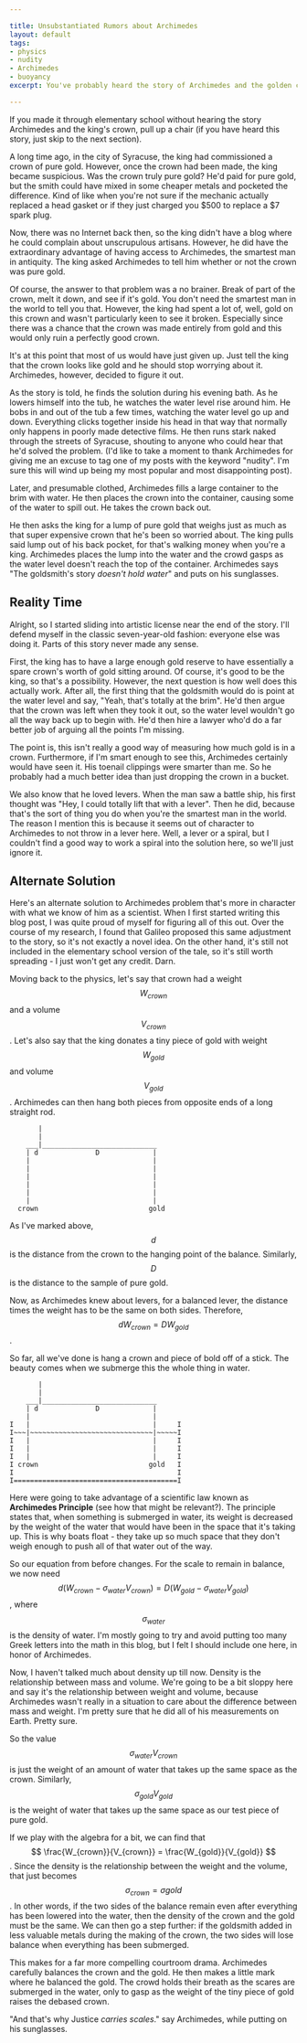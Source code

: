 ```yaml
---

title: Unsubstantiated Rumors about Archimedes
layout: default
tags:
- physics
- nudity
- Archimedes
- buoyancy
excerpt: You've probably heard the story of Archimedes and the golden crown, but have you heard the full story?

---
```


If you made it through elementary school without hearing the story
Archimedes and the king's crown, pull up a chair (if you have heard
this story, just skip to the next section).

A long time ago, in the city of Syracuse, the king had commissioned
a crown of pure gold. However, once the crown had been made, the king
became suspicious. Was the crown truly pure gold? He'd paid for pure
gold, but the smith could have mixed in some cheaper metals and
pocketed the difference. Kind of like when you're not sure if the
mechanic actually replaced a head gasket or if they just charged you
$500 to replace a $7 spark plug.

Now, there was no Internet back then, so the king didn't have a blog
where he could complain about unscrupulous artisans.  However, he did
have the extraordinary advantage of having access to Archimedes, the
smartest man in antiquity. The king asked Archimedes to tell him
whether or not the crown was pure gold.

Of course, the answer to that problem was a no brainer. Break of part
of the crown, melt it down, and see if it's gold. You don't need the
smartest man in the world to tell you that.  However, the king had
spent a lot of, well, gold on this crown and wasn't particularly keen
to see it broken. Especially since there was a chance that the crown
was made entirely from gold and this would only ruin a perfectly good
crown.

It's at this point that most of us would have just given up. Just tell
the king that the crown looks like gold and he should stop worrying
about it. Archimedes, however, decided to figure it out.

As the story is told, he finds the solution during his evening
bath. As he lowers himself into the tub, he watches the water level
rise around him.  He bobs in and out of the tub a few times, watching
the water level go up and down.  Everything clicks together inside his
head in that way that normally only happens in poorly made detective
films. He then runs stark naked through the streets of Syracuse,
shouting to anyone who could hear that he'd solved the problem.
(I'd like to take a moment to thank Archimedes for giving me an excuse
to tag one of my posts with the keyword "nudity".  I'm sure this will
wind up being my most popular and most disappointing post).

Later, and presumable clothed, Archimedes fills a large container to
the brim with water. He then places the crown into the container,
causing some of the water to spill out. He takes the crown back out.

He then asks the king for a lump of pure gold that weighs just as much
as that super expensive crown that he's been so worried about. The
king pulls said lump out of his back pocket, for that's walking money
when you're a king. Archimedes places the lump into the water and the
crowd gasps as the water level doesn't reach the top of the
container. Archimedes says "The goldsmith's story *doesn't hold water*"
and puts on his sunglasses.

Reality Time
----

Alright, so I started sliding into artistic license near the end of
the story.  I'll defend myself in the classic seven-year-old fashion:
everyone else was doing it. Parts of this story never made any sense.

First, the king has to have a large enough gold reserve to have
essentially a spare crown's worth of gold sitting around.  Of course,
it's good to be the king, so that's a possibility. However, the next
question is how well does this actually work. After all, the first
thing that the goldsmith would do is point at the water level and say,
"Yeah, that's totally at the brim".  He'd then argue that the crown
was left when they took it out, so the water level wouldn't go all the
way back up to begin with. He'd then hire a lawyer who'd do a far
better job of arguing all the points I'm missing.

The point is, this isn't really a good way of measuring how much gold
is in a crown. Furthermore, if I'm smart enough to see this,
Archimedes certainly would have seen it.  His toenail clippings were
smarter than me. So he probably had a much better idea than just
dropping the crown in a bucket.

We also know that he loved levers. When the man saw a battle ship, his
first thought was "Hey, I could totally lift that with a lever".  Then
he did, because that's the sort of thing you do when you're the
smartest man in the world. The reason I mention this is because it
seems out of character to Archimedes to not throw in a lever here.
Well, a lever or a spiral, but I couldn't find a good way to work a
spiral into the solution here, so we'll just ignore it.

Alternate Solution
----

Here's an alternate solution to Archimedes problem that's more in
character with what we know of him as a scientist.  When I first
started writing this blog post, I was quite proud of myself for
figuring all of this out.  Over the course of my research, I found
that Galileo proposed this same adjustment to the story, so it's not
exactly a novel idea.  On the other hand, it's still not included in
the elementary school version of the tale, so it's still worth
spreading - I just won't get any credit.  Darn.

Moving back to the physics, let's say that crown had a weight
$$W_{crown}$$ and a volume $$V_{crown}$$.  Let's also say that the
king donates a tiny piece of gold with weight $$W_{gold}$$ and volume
$$V_{gold}$$. Archimedes can then hang both pieces from opposite ends
of a long straight rod.

~~~~~~~
       |
       |                              
    ___|____________________________  
    | d              D             |  
    |                              |  
    |                              |  
    |                              |  
    |                              |  
    |                              |  
    |                              |  
  crown                           gold

~~~~~~~

As I've marked above, $$d$$ is the distance from the crown to the
hanging point of the balance.  Similarly, $$D$$ is the distance to the
sample of pure gold.

Now, as Archimedes knew about levers, for a balanced lever, the
distance times the weight has to be the same on both sides.
Therefore, $$d W_{crown} = D W_{gold}$$.

So far, all we've done is hang a crown and piece of bold off of a
stick. The beauty comes when we submerge this the whole thing in
water.

~~~~~~~
       |
       |                              
    ___|____________________________  
    | d              D             |  
    |                              |  
I   |                              |     I  
I~~~|~~~~~~~~~~~~~~~~~~~~~~~~~~~~~~|~~~~~I
I   |                              |     I
I   |                              |     I
I   |                              |     I
I crown                           gold   I
I                                        I
I========================================I
~~~~~~~

Here were going to take advantage of a scientific law known as
**Archimedes Principle** (see how that might be relevant?).  The
principle states that, when something is submerged in water, its
weight is decreased by the weight of the water that would have been in
the space that it's taking up.  This is why boats float - they take up
so much space that they don't weigh enough to push all of that water
out of the way.

So our equation from before changes. For the scale to remain in
balance, we now need $$d (W_{crown}-\sigma_{water} V_{crown}) = D
(W_{gold} - \sigma_{water} V_{gold})$$, where $$\sigma_{water}$$ is
the density of water.  I'm mostly going to try and avoid putting too
many Greek letters into the math in this blog, but I felt I should
include one here, in honor of Archimedes.

Now, I haven't talked much about density up till now.  Density is the
relationship between mass and volume.  We're going to be a bit sloppy
here and say it's the relationship between weight and volume, because
Archimedes wasn't really in a situation to care about the difference
between mass and weight.  I'm pretty sure that he did all of his
measurements on Earth.  Pretty sure.

So the value $$\sigma_{water} V_{crown}$$ is just the weight of an
amount of water that takes up the same space as the crown.  Similarly,
$$\sigma_{gold} V_{gold}$$ is the weight of water that takes up the
same space as our test piece of pure gold.

If we play with the algebra for a bit, we can find that $$
\frac{W_{crown}}{V_{crown}} = \frac{W_{gold}}{V_{gold}} $$.  Since the
density is the relationship between the weight and the volume, that
just becomes $$\sigma_{crown}=\sigma{gold}$$. In other words, if the
two sides of the balance remain even after everything has been lowered
into the water, then the density of the crown and the gold must be the
same.  We can then go a step further: if the goldsmith added in less
valuable metals during the making of the crown, the two sides will
lose balance when everything has been submerged.

This makes for a far more compelling courtroom drama.  Archimedes
carefully balances the crown and the gold.  He then makes a little
mark where he balanced the gold.  The crowd holds their breath as the
scares are submerged in the water, only to gasp as the weight of the
tiny piece of gold raises the debased crown.

"And that's why Justice *carries scales*." say Archimedes, while
putting on his sunglasses.
